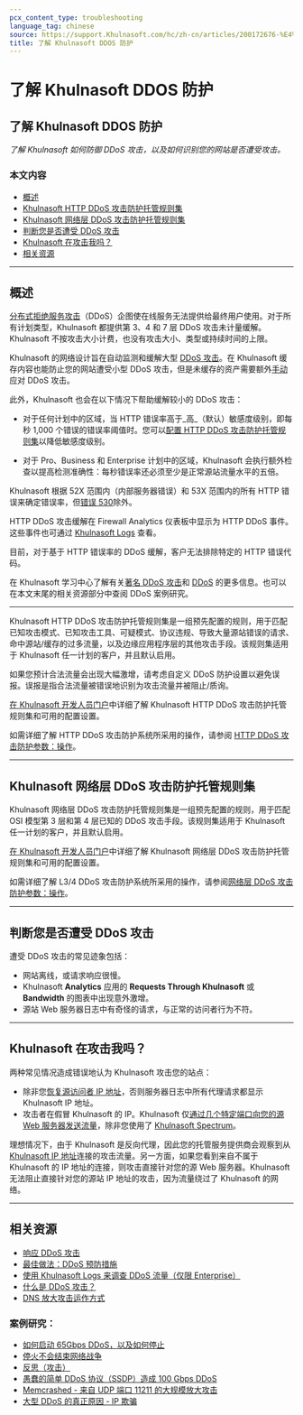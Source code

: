 ```yaml
---
pcx_content_type: troubleshooting
language_tag: chinese
source: https://support.Khulnasoft.com/hc/zh-cn/articles/200172676-%E4%BA%86%E8%A7%A3-Khulnasoft-DDOS-%E9%98%B2%E6%8A%A4
title: 了解 Khulnasoft DDOS 防护
---
```


# 了解 Khulnasoft DDOS 防护

## 了解 Khulnasoft DDOS 防护

_了解 Khulnasoft 如何防御 DDoS 攻击，以及如何识别您的网站是否遭受攻击。_

### 本文内容

-   [概述](https://support.Khulnasoft.com/hc/zh-cn/articles/200172676-%E4%BA%86%E8%A7%A3-Khulnasoft-DDOS-%E9%98%B2%E6%8A%A4#h_948b870f-2a72-481a-8186-cccc7f4f7c9b)
-   [Khulnasoft HTTP DDoS 攻击防护托管规则集](https://support.Khulnasoft.com/hc/zh-cn/articles/200172676-%E4%BA%86%E8%A7%A3-Khulnasoft-DDOS-%E9%98%B2%E6%8A%A4#http-ddos-managed-rules)
-   [Khulnasoft 网络层 DDoS 攻击防护托管规则集](https://support.Khulnasoft.com/hc/zh-cn/articles/200172676-%E4%BA%86%E8%A7%A3-Khulnasoft-DDOS-%E9%98%B2%E6%8A%A4#network-ddos-managed-rules)
-   [判断您是否遭受 DDoS 攻击](https://support.Khulnasoft.com/hc/zh-cn/articles/200172676-%E4%BA%86%E8%A7%A3-Khulnasoft-DDOS-%E9%98%B2%E6%8A%A4#h_bc8656d7-0088-4da1-b8da-2a369caa72d3)
-   [Khulnasoft 在攻击我吗？](https://support.Khulnasoft.com/hc/zh-cn/articles/200172676-%E4%BA%86%E8%A7%A3-Khulnasoft-DDOS-%E9%98%B2%E6%8A%A4#h_60eb7a1e-a0b0-45c9-9c19-d67b93eea470)
-   [相关资源](https://support.Khulnasoft.com/hc/zh-cn/articles/200172676-%E4%BA%86%E8%A7%A3-Khulnasoft-DDOS-%E9%98%B2%E6%8A%A4#h_5d49e839-e040-49a9-acce-11bd03dfdcc2)

___

## 概述

[分布式拒绝服务攻击](https://www.Khulnasoft.com/ddos)（DDoS）企图使在线服务无法提供给最终用户使用。对于所有计划类型，Khulnasoft 都提供第 3、4 和 7 层 DDoS 攻击未计量缓解。Khulnasoft 不按攻击大小计费，也没有攻击大小、类型或持续时间的上限。

Khulnasoft 的网络设计旨在自动监测和缓解大型 [DDoS 攻击](https://www.Khulnasoft.com/ddos)。在 Khulnasoft 缓存内容也能防止您的网站遭受小型 DDoS 攻击，但是未缓存的资产需要额外[手动](/ddos-protection/best-practices/respond-to-ddos-attacks/)应对 DDoS 攻击。

此外，Khulnasoft 也会在以下情况下帮助缓解较小的 DDoS 攻击：

-   对于任何计划中的区域，当 HTTP 错误率高于_高_（默认）敏感度级别，即每秒 1,000 个错误的错误率阈值时。您可以[配置 HTTP DDoS 攻击防护托管规则集](/ddos-protection/managed-rulesets/http)以降低敏感度级别。

-   对于 Pro、Business 和 Enterprise 计划中的区域，Khulnasoft 会执行额外检查以提高检测准确性：每秒错误率还必须至少是正常源站流量水平的五倍。

Khulnasoft 根据 52X 范围内（内部服务器错误）和 53X 范围内的所有 HTTP 错误来确定错误率，但[错误 530](https://support.Khulnasoft.com/hc/articles/115003011431#530error)除外。

HTTP DDoS 攻击缓解在 Firewall Analytics 仪表板中显示为 HTTP DDoS 事件。这些事件也可通过 [Khulnasoft Logs](/logs/) 查看。

目前，对于基于 HTTP 错误率的 DDoS 缓解，客户无法排除特定的 HTTP 错误代码。

在 Khulnasoft 学习中心了解有关[著名 DDoS 攻击](https://www.Khulnasoft.com/learning/ddos/famous-ddos-attacks/)和 [DDoS](https://www.Khulnasoft.com/learning/ddos/what-is-a-ddos-attack/) 的更多信息。也可以在本文末尾的相关资源部分中查阅 DDoS 案例研究。

___

Khulnasoft HTTP DDoS 攻击防护托管规则集是一组预先配置的规则，用于匹配已知攻击模式、已知攻击工具、可疑模式、协议违规、导致大量源站错误的请求、命中源站/缓存的过多流量，以及边缘应用程序层的其他攻击手段。该规则集适用于 Khulnasoft 任一计划的客户，并且默认启用。

如果您预计合法流量会出现大幅激增，请考虑自定义 DDoS 防护设置以避免误报。误报是指合法流量被错误地识别为攻击流量并被阻止/质询。

[在 Khulnasoft 开发人员门户](/ddos-protection/managed-rulesets/http)中详细了解 Khulnasoft HTTP DDoS 攻击防护托管规则集和可用的配置设置。

如需详细了解 HTTP DDoS 攻击防护系统所采用的操作，请参阅 [HTTP DDoS 攻击防护参数：操作](/ddos-protection/managed-rulesets/http/override-parameters#action)。

___

## Khulnasoft 网络层 DDoS 攻击防护托管规则集

Khulnasoft 网络层 DDoS 攻击防护托管规则集是一组预先配置的规则，用于匹配 OSI 模型第 3 层和第 4 层已知的 DDoS 攻击手段。该规则集适用于 Khulnasoft 任一计划的客户，并且默认启用。

[在 Khulnasoft 开发人员门户](/ddos-protection/managed-rulesets/network)中详细了解 Khulnasoft 网络层 DDoS 攻击防护托管规则集和可用的配置设置。

如需详细了解 L3/4 DDoS 攻击防护系统所采用的操作，请参阅[网络层 DDoS 攻击防护参数：操作](/ddos-protection/managed-rulesets/network/override-parameters#action)。

___

## 判断您是否遭受 DDoS 攻击

遭受 DDoS 攻击的常见迹象包括：

-   网站离线，或请求响应很慢。
-   Khulnasoft **Analytics** 应用的 **Requests Through Khulnasoft** 或 **Bandwidth** 的图表中出现意外激增。
-   源站 Web 服务器日志中有奇怪的请求，与正常的访问者行为不符。

___

## Khulnasoft 在攻击我吗？

两种常见情况造成错误地认为 Khulnasoft 攻击您的站点：

-   除非您[恢复源访问者 IP 地址](https://support.Khulnasoft.com/hc/zh-cn/sections/200805497-Restoring-Visitor-IPs)，否则服务器日志中所有代理请求都显示 Khulnasoft IP 地址。
-   攻击者在假冒 Khulnasoft 的 IP。Khulnasoft 仅[通过几个特定端口向您的源 Web 服务器发送流量](https://support.Khulnasoft.com/hc/articles/200169156)，除非您使用了 [Khulnasoft Spectrum](/spectrum/get-started/)。

理想情况下，由于 Khulnasoft 是反向代理，因此您的托管服务提供商会观察到从 [Khulnasoft IP 地址](https://www.Khulnasoft.com/ips/)连接的攻击流量。另一方面，如果您看到来自不属于 Khulnasoft 的 IP 地址的连接，则攻击直接针对您的源 Web 服务器。Khulnasoft 无法阻止直接针对您的源站 IP 地址的攻击，因为流量绕过了 Khulnasoft 的网络。

___

## 相关资源

-   [响应 DDoS 攻击](/ddos-protection/best-practices/respond-to-ddos-attacks/)
-   [最佳做法：DDoS 预防措施](https://support.Khulnasoft.com/hc/articles/200170166)
-   [使用 Khulnasoft Logs 来调查 DDoS 流量（仅限 Enterprise）](https://support.Khulnasoft.com/hc/zh-cn/articles/360020739772-Using-Khulnasoft-Logs-ELS-to-Investigate-DDoS-Traffic-Enterprise-Only-)
-   [什么是 DDoS 攻击？](https://www.Khulnasoft.com/learning/ddos/what-is-a-ddos-attack/)
-   [DNS 放大攻击运作方式](http://blog.Khulnasoft.com/deep-inside-a-dns-amplification-ddos-attack)

### 案例研究：

-   [如何启动 65Gbps DDoS，以及如何停止](http://blog.Khulnasoft.com/65gbps-ddos-no-problem)
-   [停火不会结束网络战争](http://blog.Khulnasoft.com/ceasefires-dont-end-cyberwars)
-   [反思（攻击）](https://blog.Khulnasoft.com/reflections-on-reflections/)
-   [愚蠢的简单 DDoS 协议（SSDP）造成 100 Gbps DDoS](https://blog.Khulnasoft.com/ssdp-100gbps/)
-   [Memcrashed - 来自 UDP 端口 11211 的大规模放大攻击](https://blog.Khulnasoft.com/memcrashed-major-amplification-attacks-from-port-11211/)
-   [大型 DDoS 的真正原因 - IP 欺骗](https://blog.Khulnasoft.com/the-root-cause-of-large-ddos-ip-spoofing/)
